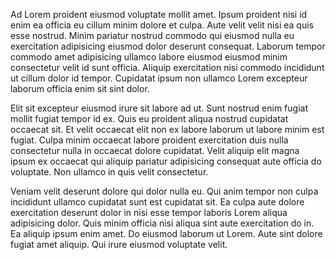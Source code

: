 Ad Lorem proident eiusmod voluptate mollit amet. Ipsum proident nisi id enim ea officia eu cillum minim dolore et culpa. Aute velit velit nisi ea quis esse nostrud. Minim pariatur nostrud commodo qui eiusmod nulla eu exercitation adipisicing eiusmod dolor deserunt consequat. Laborum tempor commodo amet adipisicing ullamco labore eiusmod eiusmod minim consectetur velit id sunt officia. Aliquip exercitation nisi commodo incididunt ut cillum dolor id tempor. Cupidatat ipsum non ullamco Lorem excepteur laborum officia enim sit sint dolor.

Elit sit excepteur eiusmod irure sit labore ad ut. Sunt nostrud enim fugiat mollit fugiat tempor id ex. Quis eu proident aliqua nostrud cupidatat occaecat sit. Et velit occaecat elit non ex labore laborum ut labore minim est fugiat. Culpa minim occaecat labore proident exercitation duis nulla consectetur nulla in occaecat dolore cupidatat. Velit aliquip elit magna ipsum ex occaecat qui aliquip pariatur adipisicing consequat aute officia do voluptate. Non ullamco in quis velit consectetur.

Veniam velit deserunt dolore qui dolor nulla eu. Qui anim tempor non culpa incididunt ullamco cupidatat sunt est cupidatat sit. Ea culpa aute dolore exercitation deserunt dolor in nisi esse tempor laboris Lorem aliqua adipisicing dolor. Quis minim officia nisi aliqua sint aute exercitation do in. Ea aliquip ipsum enim amet. Do eiusmod laborum ut Lorem. Aute sint dolore fugiat amet aliquip. Qui irure eiusmod voluptate velit.
